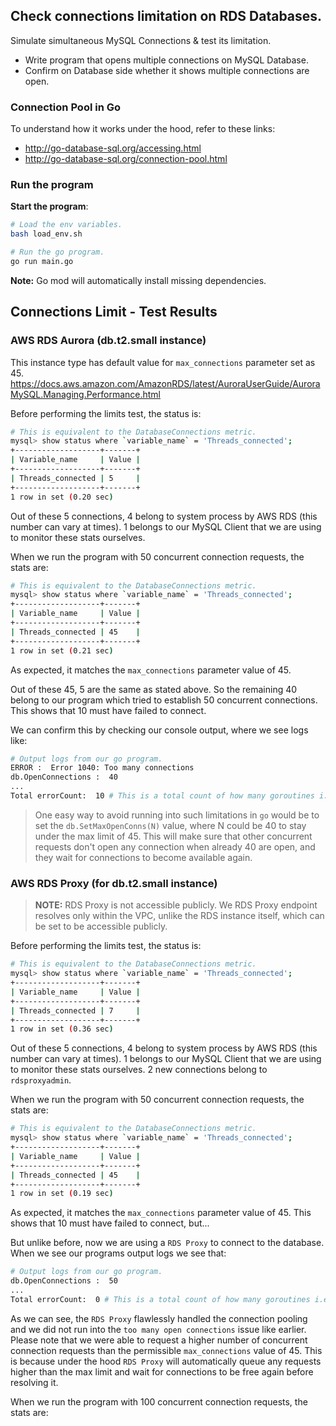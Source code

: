 ## Check connections limitation on RDS Databases.

Simulate simultaneous MySQL Connections & test its limitation.

- Write program that opens multiple connections on MySQL Database.
- Confirm on Database side whether it shows multiple connections are open.

### Connection Pool in Go

To understand how it works under the hood, refer to these links:
- http://go-database-sql.org/accessing.html
- http://go-database-sql.org/connection-pool.html

### Run the program

**Start the program**:
```sh
# Load the env variables.
bash load_env.sh

# Run the go program.
go run main.go
```

**Note:** Go mod will automatically install missing dependencies.

## Connections Limit - Test Results

### AWS RDS Aurora (db.t2.small instance)

This instance type has default value for `max_connections` parameter set as 45.
https://docs.aws.amazon.com/AmazonRDS/latest/AuroraUserGuide/AuroraMySQL.Managing.Performance.html

Before performing the limits test, the status is:

```sh
# This is equivalent to the DatabaseConnections metric.
mysql> show status where `variable_name` = 'Threads_connected';
+-------------------+-------+
| Variable_name     | Value |
+-------------------+-------+
| Threads_connected | 5     |
+-------------------+-------+
1 row in set (0.20 sec)
```

Out of these 5 connections, 4 belong to system process by AWS RDS (this number can vary at times). 1 belongs to our MySQL Client that we are using to monitor these stats ourselves.

When we run the program with 50 concurrent connection requests, the stats are:

```sh
# This is equivalent to the DatabaseConnections metric.
mysql> show status where `variable_name` = 'Threads_connected';
+-------------------+-------+
| Variable_name     | Value |
+-------------------+-------+
| Threads_connected | 45    |
+-------------------+-------+
1 row in set (0.21 sec)
```

As expected, it matches the `max_connections` parameter value of 45.

Out of these 45, 5 are the same as stated above. So the remaining 40 belong to our program which tried to establish 50 concurrent connections.
This shows that 10 must have failed to connect.

We can confirm this by checking our console output, where we see logs like:

```sh
# Output logs from our go program.
ERROR :  Error 1040: Too many connections
db.OpenConnections :  40
...
Total errorCount:  10 # This is a total count of how many goroutines i.e. our concurrent connection requests failed.
```

> One easy way to avoid running into such limitations in `go` would be to set the `db.SetMaxOpenConns(N)` value, where N could be 40 to stay under the max limit of 45. This will make sure that other concurrent requests don't open any connection when already 40 are open, and they wait for connections to become available again.

### AWS RDS Proxy (for db.t2.small instance)

> **NOTE:** RDS Proxy is not accessible publicly. We RDS Proxy endpoint resolves only within the VPC, unlike the RDS instance itself, which can be set to be accessible publicly.

Before performing the limits test, the status is:

```sh
# This is equivalent to the DatabaseConnections metric.
mysql> show status where `variable_name` = 'Threads_connected';
+-------------------+-------+
| Variable_name     | Value |
+-------------------+-------+
| Threads_connected | 7     |
+-------------------+-------+
1 row in set (0.36 sec)
```

Out of these 5 connections, 4 belong to system process by AWS RDS (this number can vary at times). 1 belongs to our MySQL Client that we are using to monitor these stats ourselves. 2 new connections belong to `rdsproxyadmin`.

When we run the program with 50 concurrent connection requests, the stats are:

```sh
# This is equivalent to the DatabaseConnections metric.
mysql> show status where `variable_name` = 'Threads_connected';
+-------------------+-------+
| Variable_name     | Value |
+-------------------+-------+
| Threads_connected | 45    |
+-------------------+-------+
1 row in set (0.19 sec)
```

As expected, it matches the `max_connections` parameter value of 45.
This shows that 10 must have failed to connect, but...

But unlike before, now we are using a `RDS Proxy` to connect to the database.
When we see our programs output logs we see that:

```sh
# Output logs from our go program.
db.OpenConnections :  50
...
Total errorCount:  0 # This is a total count of how many goroutines i.e. our concurrent connection requests failed.
```

As we can see, the `RDS Proxy` flawlessly handled the connection pooling and we did not run into the `too many open connections` issue like earlier. 
Please note that we were able to request a higher number of concurrent connection requests than the permissible `max_connections` value of 45. This is because under the hood `RDS Proxy` will automatically queue any requests higher than the max limit and wait for connections to be free again before resolving it.

When we run the program with 100 concurrent connection requests, the stats are:
